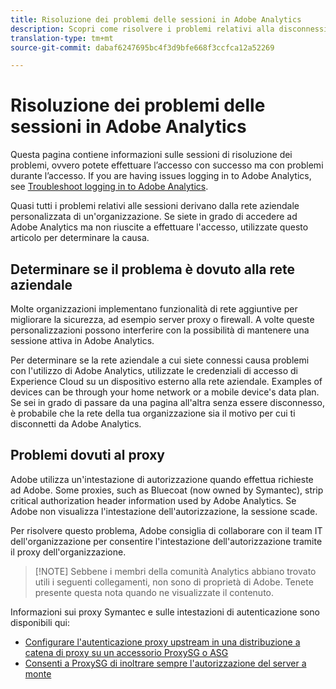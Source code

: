 ```yaml
---
title: Risoluzione dei problemi delle sessioni in Adobe Analytics
description: Scopri come risolvere i problemi relativi alla disconnessione da Adobe Analytics.
translation-type: tm+mt
source-git-commit: dabaf6247695bc4f3d9bfe668f3ccfca12a52269

---
```



# Risoluzione dei problemi delle sessioni in Adobe Analytics

Questa pagina contiene informazioni sulle sessioni di risoluzione dei problemi, ovvero potete effettuare l’accesso con successo ma con problemi durante l’accesso. If you are having issues logging in to Adobe Analytics, see [Troubleshoot logging in to Adobe Analytics](troubleshoot-login.md).

Quasi tutti i problemi relativi alle sessioni derivano dalla rete aziendale personalizzata di un&#39;organizzazione. Se siete in grado di accedere ad Adobe Analytics ma non riuscite a effettuare l&#39;accesso, utilizzate questo articolo per determinare la causa.

## Determinare se il problema è dovuto alla rete aziendale

Molte organizzazioni implementano funzionalità di rete aggiuntive per migliorare la sicurezza, ad esempio server proxy o firewall. A volte queste personalizzazioni possono interferire con la possibilità di mantenere una sessione attiva in Adobe Analytics.

Per determinare se la rete aziendale a cui siete connessi causa problemi con l&#39;utilizzo di Adobe Analytics, utilizzate le credenziali di accesso di Experience Cloud su un dispositivo esterno alla rete aziendale. Examples of devices can be through your home network or a mobile device&#39;s data plan. Se sei in grado di passare da una pagina all&#39;altra senza essere disconnesso, è probabile che la rete della tua organizzazione sia il motivo per cui ti disconnetti da Adobe Analytics.

## Problemi dovuti al proxy

Adobe utilizza un&#39;intestazione di autorizzazione quando effettua richieste ad Adobe. Some proxies, such as Bluecoat (now owned by Symantec), strip critical authorization header information used by Adobe Analytics. Se Adobe non visualizza l&#39;intestazione dell&#39;autorizzazione, la sessione scade.

Per risolvere questo problema, Adobe consiglia di collaborare con il team IT dell&#39;organizzazione per consentire l&#39;intestazione dell&#39;autorizzazione tramite il proxy dell&#39;organizzazione.

>[!NOTE] Sebbene i membri della comunità Analytics abbiano trovato utili i seguenti collegamenti, non sono di proprietà di Adobe. Tenete presente questa nota quando ne visualizzate il contenuto.

Informazioni sui proxy Symantec e sulle intestazioni di autenticazione sono disponibili qui:

* [Configurare l&#39;autenticazione proxy upstream in una distribuzione a catena di proxy su un accessorio ProxySG o ASG](https://support.symantec.com/en_US/article.TECH246122.html)
* [Consenti a ProxySG di inoltrare sempre l&#39;autorizzazione del server a monte](https://support.symantec.com/en_US/article.TECH244708.html)
